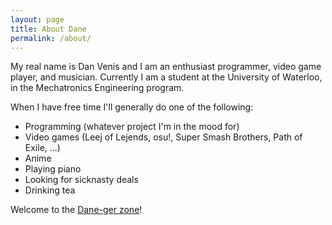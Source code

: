 ```yaml
---
layout: page
title: About Dane
permalink: /about/
---
```


My real name is Dan Venis and I am an enthusiast programmer, video game player, and musician. Currently I am a student at the University of Waterloo, in the Mechatronics Engineering program.

When I have free time I'll generally do one of the following:

  - Programming (whatever project I'm in the mood for)
  - Video games (Leej of Lejends, osu!, Super Smash Brothers, Path of Exile, ...)
  - Anime
  - Playing piano
  - Looking for sicknasty deals
  - Drinking tea

 Welcome to the [Dane-ger zone](https://www.youtube.com/watch?v=yK0P1Bk8Cx4)!
